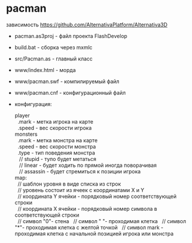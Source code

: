 # pacman

зависимость https://github.com/AlternativaPlatform/Alternativa3D

* pacman.as3proj - файл проекта FlashDevelop
* build.bat - сборка через mxmlc
* src/Pacman.as - главный класс
* www/index.html - морда
* www/pacman.swf - компилируемый файл
* www/pacman.cnf - конфигурационный файл

* конфигурация:

  player<br>
  &nbsp; .mark - метка игрока на карте<br>
  &nbsp; .speed - вес скорости игрока<br>
  monsters<br>
  &nbsp; .mark - метка монстра на карте<br>
  &nbsp; .speed - вес скорости монстра<br>
  &nbsp; .type - тип поведения монстра<br>
  &nbsp;&nbsp;   // stupid - тупо будет метаться<br>
  &nbsp;&nbsp;   // linear - будет ходить по прямой иногда поворачивая<br>
  &nbsp;&nbsp;   // assassin - будет стремиться к позиции игрока<br>
  map:<br>
  &nbsp; // шаблон уровня в виде списка из строк<br>
  &nbsp; // уровень состоит из ячеек с координатами X и Y<br>
  &nbsp; // координата Y ячейки - порядковый номер соответствующей строки<br>
  &nbsp; // координата X ячейки - порядковый номер символа в соответствующей строки<br>
  &nbsp; // символ "0"- стена
  &nbsp; // символ " "- проходимая клетка
  &nbsp; // символ "*"- проходимая клетка с желтой точкой
  &nbsp; // символ mark - проходимая клетка с начальной позицией игрока или монстра
